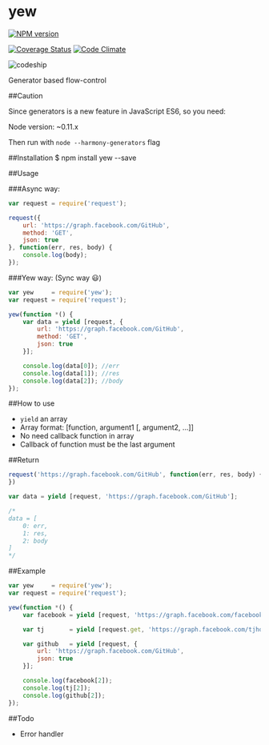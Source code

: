 yew
===

[![NPM version](https://badge.fury.io/js/yew)](http://badge.fury.io/js/yew)

[![Coverage Status](https://coveralls.io/repos/ddo/yew/badge.png?branch=master)](https://coveralls.io/r/ddo/yew?branch=master)
[![Code Climate](https://codeclimate.com/github/ddo/yew.png)](https://codeclimate.com/github/ddo/yew)

![codeship](https://www.codeship.io/projects/653260a0-963c-0131-9e13-4647d55f964d/status)

Generator based flow-control

##Caution

Since generators is a new feature in JavaScript ES6, so you need:

Node version: ~0.11.x

Then run with ``node --harmony-generators`` flag

##Installation
    $ npm install yew --save

##Usage

###Async way:
```js
var request = require('request');

request({
    url: 'https://graph.facebook.com/GitHub',
    method: 'GET',
    json: true
}, function(err, res, body) {
    console.log(body);
});
```

###Yew way: (Sync way :smiley:)
```js
var yew     = require('yew');
var request = require('request');

yew(function *() {
    var data = yield [request, {
        url: 'https://graph.facebook.com/GitHub',
        method: 'GET',
        json: true
    }];

    console.log(data[0]); //err
    console.log(data[1]); //res
    console.log(data[2]); //body
});
```

##How to use

* ``yield`` an array
* Array format: [function, argument1 [, argument2, ...]]
* No need callback function in array
* Callback of function must be the last argument

##Return

```js
request('https://graph.facebook.com/GitHub', function(err, res, body) {
})
```

```js
var data = yield [request, 'https://graph.facebook.com/GitHub'];

/*
data = [
    0: err,
    1: res,
    2: body
]
*/
```

##Example
```js
var yew     = require('yew');
var request = require('request');

yew(function *() {
    var facebook = yield [request, 'https://graph.facebook.com/facebook'];

    var tj       = yield [request.get, 'https://graph.facebook.com/tjholowaychuk'];

    var github   = yield [request, {
        url: 'https://graph.facebook.com/GitHub',
        json: true
    }];

    console.log(facebook[2]);
    console.log(tj[2]);
    console.log(github[2]);
});
```
##Todo

* Error handler
